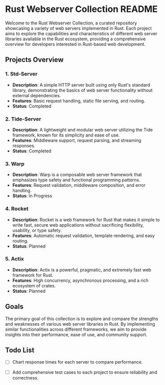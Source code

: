 
# Rust Webserver Collection README

Welcome to the Rust Webserver Collection, a curated repository showcasing a variety of web servers implemented in Rust. Each project aims to explore the capabilities and characteristics of different web server libraries available in the Rust ecosystem, providing a comprehensive overview for developers interested in Rust-based web development.

## Projects Overview

### 1. Std-Server
- **Description**: A simple HTTP server built using only Rust's standard library, demonstrating the basics of web server functionality without external dependencies.
- **Features**: Basic request handling, static file serving, and routing.
- **Status**: Completed

### 2. Tide-Server
- **Description**: A lightweight and modular web server utilizing the Tide framework, known for its simplicity and ease of use.
- **Features**: Middleware support, request parsing, and streaming responses.
- **Status**: Completed

### 3. Warp
- **Description**: Warp is a composable web server framework that emphasizes type safety and functional programming patterns.
- **Features**: Request validation, middleware composition, and error handling.
- **Status**: In Progress

### 4. Rocket
- **Description**: Rocket is a web framework for Rust that makes it simple to write fast, secure web applications without sacrificing flexibility, usability, or type safety.
- **Features**: Automatic request validation, template rendering, and easy routing.
- **Status**: Planned

### 5. Actix
- **Description**: Actix is a powerful, pragmatic, and extremely fast web framework for Rust.
- **Features**: High concurrency, asynchronous processing, and a rich ecosystem of crates.
- **Status**: Planned

## Goals

The primary goal of this collection is to explore and compare the strengths and weaknesses of various web server libraries in Rust. By implementing similar functionalities across different frameworks, we aim to provide insights into their performance, ease of use, and community support.

## Todo List

- [ ] Chart response times for each server to compare performance.
- [ ] Add comprehensive test cases to each project to ensure reliability and correctness.

